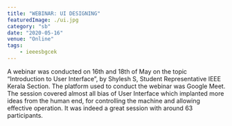 ```yaml
---
title: "WEBINAR: UI DESIGNING"
featuredImage: ./ui.jpg
category: "sb"
date: "2020-05-16"
venue: "Online"
tags:
    - ieeesbgcek
---
```

A webinar was conducted on 16th and 18th of May on the topic “Introduction to User Interface”, by Shylesh S, Student Representative IEEE Kerala Section. The platform used to conduct the webinar was Google Meet. The session covered almost all bias of User Interface which implanted more ideas from the human end, for controlling the machine and  allowing effective operation. It was indeed a great session with around 63 participants.
